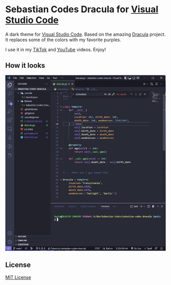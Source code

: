 # Sebastian Codes Dracula for [Visual Studio Code](http://code.visualstudio.com)

A dark theme for [Visual Studio Code](http://code.visualstudio.com). Based on the amazing [Dracula](https://github.com/dracula/visual-studio-code) project. It replaces some of the colors with my favorite purples.

I use it in my [TikTok](https://www.tiktok.com/@sebastiancodes) and [YouTube](https://www.youtube.com/channel/UC6dBPhO7_pRMBcByf_kKBfA/featured) videos. Enjoy!


## How it looks
![Screenshot](https://raw.githubusercontent.com/kucharzyk-sebastian/sebastian-codes-dracula/main/screenshot.jpg)


## License

[MIT License](./LICENSE)